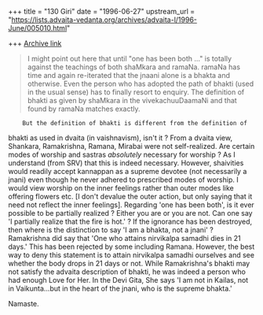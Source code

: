 +++
title = "130 Giri"
date = "1996-06-27"
upstream_url = "https://lists.advaita-vedanta.org/archives/advaita-l/1996-June/005010.html"

+++
[Archive link](https://lists.advaita-vedanta.org/archives/advaita-l/1996-June/005010.html)

>I might point out here that until "one has been both ..." is totally against
>the teachings of both shaMkara and ramaNa. ramaNa has time and again
>re-iterated that the jnaani alone is a bhakta and otherwise. Even the person
>who has adopted the path of bhakti (used in the usual sense) has to finally
>resort to enquiry. The definition of bhakti as given by shaMkara in the
>vivekachuuDaamaNi and that found by ramaNa matches exactly.

        But the definition of bhakti is different from the definition of
bhakti as used in dvaita (in vaishnavism), isn't it ?
        From a dvaita view, Shankara, Ramakrishna, Ramana, Mirabai were not
self-realized.
        Are certain modes of worship and sastras *absolutely* necessary for
worship ? As I understand (from SRV) that this is indeed necessary. However,
shaivities would readily accept kannappan as a supreme devotee (not
necessarily a jnani) even though he never adhered to prescribed modes of
worship. I would view worship on the inner feelings rather than outer modes
like offering flowers etc. [I don't devalue the outer action, but only
saying that it need not reflect the inner feelings].
        Regarding 'one has been both', is it ever possible to be partially
realized ? Either you are or you are not. Can one say 'I partially realize
that the fire is hot.' ? If the ignorance has been destroyed, then where is
the distinction to say 'I am a bhakta, not a jnani' ?
        Ramakrishna did say that 'One who attains nirvikalpa samadhi dies
in 21 days.' This has been rejected by some including Ramana. However, the
best way to deny this statement is to attain nirvikalpa samadhi ourselves
and see whether the body drops in 21 days or not. While Ramakrishna's
bhakti may not satisfy the advaita description of bhakti, he was indeed a
person who had enough Love for Her.
        In the Devi Gita, She says 'I am not in Kailas, not in
Vaikunta...but in the heart of the jnani, who is the supreme bhakta.'

Namaste.

